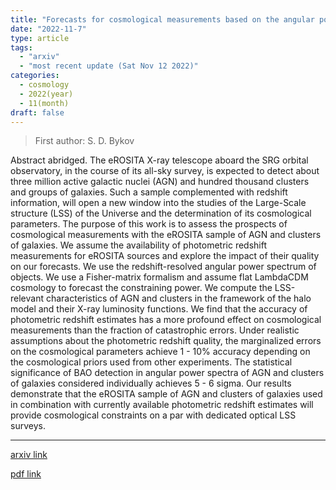 ```yaml
---
title: "Forecasts for cosmological measurements based on the angular power spectra of AGN and clusters of galaxies in the SRG/eROSITA all-sky survey"
date: "2022-11-7"
type: article
tags:
  - "arxiv"
  - "most recent update (Sat Nov 12 2022)"
categories:
  - cosmology
  - 2022(year)
  - 11(month)
draft: false
---
```


> First author: S. D. Bykov

 Abstract abridged. The eROSITA X-ray telescope aboard the SRG orbital
observatory, in the course of its all-sky survey, is expected to detect about
three million active galactic nuclei (AGN) and hundred thousand clusters and
groups of galaxies. Such a sample complemented with redshift information, will
open a new window into the studies of the Large-Scale structure (LSS) of the
Universe and the determination of its cosmological parameters. The purpose of
this work is to assess the prospects of cosmological measurements with the
eROSITA sample of AGN and clusters of galaxies. We assume the availability of
photometric redshift measurements for eROSITA sources and explore the impact of
their quality on our forecasts. We use the redshift-resolved angular power
spectrum of objects. We use a Fisher-matrix formalism and assume flat LambdaCDM
cosmology to forecast the constraining power. We compute the LSS-relevant
characteristics of AGN and clusters in the framework of the halo model and
their X-ray luminosity functions. We find that the accuracy of photometric
redshift estimates has a more profound effect on cosmological measurements than
the fraction of catastrophic errors. Under realistic assumptions about the
photometric redshift quality, the marginalized errors on the cosmological
parameters achieve 1 - 10% accuracy depending on the cosmological priors used
from other experiments. The statistical significance of BAO detection in
angular power spectra of AGN and clusters of galaxies considered individually
achieves 5 - 6 sigma. Our results demonstrate that the eROSITA sample of AGN
and clusters of galaxies used in combination with currently available
photometric redshift estimates will provide cosmological constraints on a par
with dedicated optical LSS surveys.

---
[arxiv link](http://arxiv.org/abs/2211.03455v1)

[pdf link](http://arxiv.org/pdf/2211.03455v1)